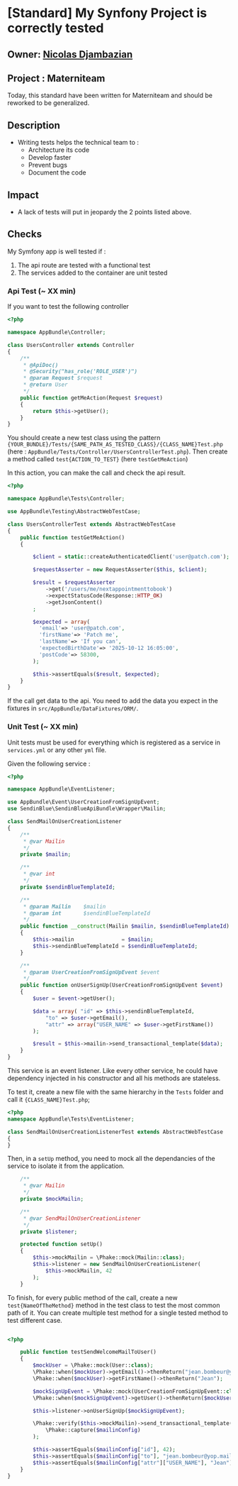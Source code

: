 # [Standard] My Synfony Project is correctly tested

## Owner: [Nicolas Djambazian](https://github.com/nhacsam)
## Project : Materniteam

Today, this standard have been written for Materniteam and should be reworked to be generalized.

## Description

- Writing tests helps the technical team to :
  - Architecture its code
  - Develop faster
  - Prevent bugs
  - Document the code

## Impact

- A lack of tests will put in jeopardy the 2 points listed above.

## Checks

My Symfony app is well tested if :

  1. The api route are tested with a functional test
  2. The services added to the container are unit tested 


### Api Test (~ XX min)

If you want to test the following controller

```php
<?php

namespace AppBundle\Controller;

class UsersController extends Controller
{
    /**
     * @ApiDoc()
     * @Security("has_role('ROLE_USER')")
     * @param Request $request
     * @return User
     */
    public function getMeAction(Request $request)
    {
        return $this->getUser();
    }
}
```

You should create a new test class using the pattern `{YOUR_BUNDLE}/Tests/{SAME_PATH_AS_TESTED_CLASS}/{CLASS_NAME}Test.php` (here :  `AppBundle/Tests/Controller/UsersControllerTest.php`).
Then create a method called `test{ACTION_TO_TEST}` (here `testGetMeAction`)

In this action, you can make the call and check the api result.

```php
<?php

namespace AppBundle\Tests\Controller;

use AppBundle\Testing\AbstractWebTestCase;

class UsersControllerTest extends AbstractWebTestCase
{
    public function testGetMeAction()
    {

        $client = static::createAuthenticatedClient('user@patch.com');

        $requestAsserter = new RequestAsserter($this, $client);

        $result = $requestAsserter
            ->get('/users/me/nextappointmenttobook')
            ->expectStatusCode(Response::HTTP_OK)
            ->getJsonContent()
        ;

        $expected = array(
          'email'=> 'user@patch.com',
          'firstName'=> 'Patch me',
          'lastName'=> 'If you can',
          'expectedBirthDate'=> '2025-10-12 16:05:00',
          'postCode'=> 58300,
        );

        $this->assertEquals($result, $expected);
    }
}
```


If the call get data to the api. You need to add the data you expect in the fixtures in `src/AppBundle/DataFixtures/ORM/`.

### Unit Test (~ XX min)

Unit tests must be used for everything which is registered as a service in `services.yml` or any other `yml` file.

Given the following service :

```php
<?php

namespace AppBundle\EventListener;

use AppBundle\Event\UserCreationFromSignUpEvent;
use SendinBlue\SendinBlueApiBundle\Wrapper\Mailin;

class SendMailOnUserCreationListener
{
    /**
     * @var Mailin
     */
    private $mailin;

    /**
     * @var int
     */
    private $sendinBlueTemplateId;

    /**
     * @param Mailin    $mailin
     * @param int       $sendinBlueTemplateId
     */
    public function __construct(Mailin $mailin, $sendinBlueTemplateId)
    {
        $this->mailin               = $mailin;
        $this->sendinBlueTemplateId = $sendinBlueTemplateId;
    }

    /**
     * @param UserCreationFromSignUpEvent $event
     */
    public function onUserSignUp(UserCreationFromSignUpEvent $event)
    {
        $user = $event->getUser();

        $data = array( "id" => $this->sendinBlueTemplateId,
            "to" => $user->getEmail(),
            "attr" => array("USER_NAME" => $user->getFirstName())
        );

        $result = $this->mailin->send_transactional_template($data);
    }
}
```

This service is an event listener. Like every other service, he could have dependency injected in his constructor and all his methods are stateless.

To test it, create a new file with the same hierarchy in the `Tests` folder and call it `{CLASS_NAME}Test.php`;

```php
<?php
namespace AppBundle\Tests\EventListener;

class SendMailOnUserCreationListenerTest extends AbstractWebTestCase
{
}
```

Then, in a `setUp` method, you need to mock all the dependancies of the service to isolate it from the application.

```php
    /**
     * @var Mailin
     */
    private $mockMailin;

    /**
     * @var SendMailOnUserCreationListener
     */
    private $listener;

    protected function setUp()
    {
        $this->mockMailin = \Phake::mock(Mailin::class);
        $this->listener = new SendMailOnUserCreationListener(
            $this->mockMailin, 42
        );
    }
```

To finish, for every public method of the call, create a new `test{NameOfTheMethod}` method in the test class to test the most common path of it.
You can create multiple test method for a single tested method to test different case.


```php

<?php

    public function testSendWelcomeMailToUser()
    {
        $mockUser = \Phake::mock(User::class);
        \Phake::when($mockUser)->getEmail()->thenReturn("jean.bombeur@yop.mail");
        \Phake::when($mockUser)->getFirstName()->thenReturn("Jean");

        $mockSignUpEvent = \Phake::mock(UserCreationFromSignUpEvent::class);
        \Phake::when($mockSignUpEvent)->getUser()->thenReturn($mockUser);

        $this->listener->onUserSignUp($mockSignUpEvent);

        \Phake::verify($this->mockMailin)->send_transactional_template(
            \Phake::capture($mailinConfig)
        );

        $this->assertEquals($mailinConfig["id"], 42);
        $this->assertEquals($mailinConfig["to"], "jean.bombeur@yop.mail");
        $this->assertEquals($mailinConfig["attr"]["USER_NAME"], "Jean");
    }
}
```
